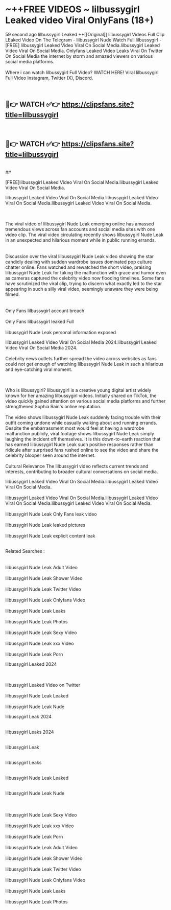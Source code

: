 # ~++FREE VIDEOS ~ lilbussygirl Leaked video Viral OnlyFans (18+)<br>


59 second ago lilbussygirl Leaked ++[[Original]] lilbussygirl Videos Full Clip LEaked Video On The Telegram  - lilbussygirl Nude  Watch Full lilbussygirl - [FREE] lilbussygirl Leaked Video Viral On Social Media.lilbussygirl Leaked Video Viral On Social Media.   Onlyfans Leaked Video Leaks Viral On Twitter On Social Media the internet by storm and amazed viewers on various social media platforms. <br><br>
Where i can watch lilbussygirl Full Video? WATCH HERE! Viral lilbussygirl Full Video Instagram, Twitter (X), Discord. <br>


 <br>

##  🔴👉 WATCH ✅👉  <a href="https://clipsfans.site?title=lilbussygirl&ref=git">https://clipsfans.site?title=lilbussygirl</a> <br>
  <br>

##  🔴👉 WATCH ✅👉  <a href="https://clipsfans.site?title=lilbussygirl&ref=git">https://clipsfans.site?title=lilbussygirl</a> <br>
  <br>
  ##



[FREE]lilbussygirl Leaked Video Viral On Social Media.lilbussygirl Leaked Video Viral On Social Media. <br>

lilbussygirl Leaked Video Viral On Social Media.lilbussygirl Leaked Video Viral On Social Media.lilbussygirl Leaked Video Viral On Social Media. <br>


  <br>

  <br>
The viral video of lilbussygirl Nude Leak emerging online has amassed tremendous views across fan accounts and social media sites with one video clip. The viral video circulating recently shows lilbussygirl Nude Leak in an unexpected and hilarious moment while in public running errands.<br>
<br>


<br>
Discussion over the viral lilbussygirl Nude Leak video showing the star candidly dealing with sudden wardrobe issues dominated pop culture chatter online. Fans watched and rewatched the short video, praising lilbussygirl Nude Leak for taking the malfunction with grace and humor even as cameras captured the celebrity video now flooding timelines. Some fans have scrutinized the viral clip, trying to discern what exactly led to the star appearing in such a silly viral video, seemingly unaware they were being filmed.<br>
<br>
<br> 
Only Fans lilbussygirl account breach<br>
<br>
Only Fans lilbussygirl leaked Full <br>
<br>
lilbussygirl Nude Leak personal information exposed<br>

lilbussygirl Leaked Video Viral On Social Media 2024.lilbussygirl Leaked Video Viral On Social Media 2024. <br>
<br>
Celebrity news outlets further spread the video across websites as fans could not get enough of watching lilbussygirl Nude Leak in such a hilarious and eye-catching viral moment.<br>
<br>

<br>
Who is lilbussygirl? lilbussygirl is a creative young digital artist widely known for her amazing lilbussygirl videos. Initially shared on TikTok, the video quickly gained attention on various social media platforms and further strengthened Sophia Rain's online reputation.<br>
<br>
The video shows lilbussygirl Nude Leak suddenly facing trouble with their outfit coming undone while casually walking about and running errands. Despite the embarrassment most would feel at having a wardrobe malfunction publicly, viral footage shows lilbussygirl Nude Leak simply laughing the incident off themselves. It is this down-to-earth reaction that has earned lilbussygirl Nude Leak such positive responses rather than ridicule after surprised fans rushed online to see the video and share the celebrity blooper seen around the internet.<br>
<br>
Cultural Relevance The lilbussygirl video reflects current trends and interests, contributing to broader cultural conversations on social media.<br>

lilbussygirl Leaked Video Viral On Social Media.lilbussygirl Leaked Video Viral On Social Media.<br>
<br>
lilbussygirl Leaked Video Viral On Social Media.lilbussygirl Leaked Video Viral On Social Media.lilbussygirl Leaked Video Viral On Social Media.<br>
<br>
lilbussygirl Nude Leak Only Fans leak video<br>
<br>
lilbussygirl Nude Leak leaked pictures<br>
<br>
lilbussygirl Nude Leak explicit content leak<br>


<br>
Related Searches :<br>
<br>

<br>
lilbussygirl Nude Leak Adult Video<br>
<br>
lilbussygirl Nude Leak Shower Video<br>
<br>
lilbussygirl Nude Leak Twitter Video<br>
<br>
lilbussygirl Nude Leak Onlyfans Video<br>
<br>
lilbussygirl Nude Leak Leaks<br>
<br>
lilbussygirl Nude Leak Photos<br>

<br>
lilbussygirl Nude Leak Sexy Video<br>
<br>
lilbussygirl Nude Leak xxx Video<br>
<br>
lilbussygirl Nude Leak Porn<br>

lilbussygirl  Leaked 2024 <br> <br>
<br>

lilbussygirl Leaked Video on Twitter <br>
<br>
lilbussygirl Nude Leak Leaked<br>
<br>
lilbussygirl Nude Leak Nude<br>


lilbussygirl  Leak 2024 <br> <br>



lilbussygirl  Leaks 2024 <br> <br>



 
lilbussygirl  Leak<br> <br>



lilbussygirl  Leaks<br> <br>


lilbussygirl Nude Leak Leaked<br> <br>

lilbussygirl Nude Leak Nude<br> <br>
<br> <br>
lilbussygirl Nude Leak Sexy Video
<br> <br>
lilbussygirl Nude Leak xxx Video
<br> <br>
lilbussygirl Nude Leak Porn
<br> <br>
lilbussygirl Nude Leak Adult Video
<br> <br>
lilbussygirl Nude Leak Shower Video
<br> <br>
lilbussygirl Nude Leak Twitter Video
<br> <br>
lilbussygirl Nude Leak Onlyfans Video
<br> <br>
lilbussygirl Nude Leak Leaks
<br> <br>
lilbussygirl Nude Leak Photos






</p>




 



</p>










